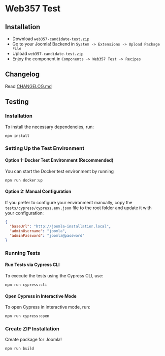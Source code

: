 # Web357 Test

## Installation

- Download `web357-candidate-test.zip`
- Go to your Joomla! Backend in `System -> Extensions -> Upload Package File`
- Upload `web357-candidate-test.zip`
- Enjoy the component in `Components -> Web357 Test -> Recipes`

## Changelog

Read [CHANGELOG.md](CHANGELOG.md)

## Testing

### Installation

To install the necessary dependencies, run:

```bash
npm install
```

### Setting Up the Test Environment

#### Option 1: Docker Test Environment (Recommended)

You can start the Docker test environment by running

```bash
npm run docker:up
```

#### Option 2: Manual Configuration

If you prefer to configure your environment manually, copy the `tests/cypress/cypress.env.json` file to the root folder
and update it with your configuration:

```json
{
  "baseUrl": "http://joomla-installation.local",
  "adminUsername": "joomla",
  "adminPassword": "joomla@password"
}
```

### Running Tests

#### Run Tests via Cypress CLI

To execute the tests using the Cypress CLI, use:

```bash
npm run cypress:cli
```

#### Open Cypress in Interactive Mode

To open Cypress in interactive mode, run:

```bash
npm run cypress:open
```

### Create ZIP Installation

Create package for Joomla!

```bash
npm run build
```
